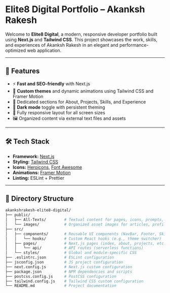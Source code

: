 # Elite8 Digital Portfolio – Akanksh Rakesh

Welcome to **Elite8 Digital**, a modern, responsive developer portfolio built using **Next.js** and **Tailwind CSS**. This project showcases the work, skills, and experiences of Akanksh Rakesh in an elegant and performance-optimized web application.

---

## 🌟 Features

- ⚡ **Fast and SEO-friendly** with Next.js
- 🎨 **Custom themes** and dynamic animations using Tailwind CSS and Framer Motion
- 📄 Dedicated sections for About, Projects, Skills, and Experience
- 🌙 **Dark mode** toggle with persistent theming
- 📱 Fully responsive layout for all screen sizes
- 🖼️ Organized content via external text files and assets

---

## 🛠 Tech Stack

- **Framework:** [Next.js](https://nextjs.org/)
- **Styling:** [Tailwind CSS](https://tailwindcss.com/)
- **Icons:** [Heroicons](https://heroicons.com/), [Font Awesome](https://fontawesome.com/)
- **Animations:** [Framer Motion](https://www.framer.com/motion/)
- **Linting:** ESLint + Prettier

---

## 📁 Directory Structure

```bash
akankshrakesh-elite8-digital/
├── public/
│   ├── All-Texts/        # Textual content for pages, icons, prompts, etc.
│   └── images/           # Organized asset images for articles, profile, projects
├── src/
│   ├── components/       # Reusable UI components (NavBar, Footer, Skills, etc.)
│   │   └── hooks/        # Custom React hooks (e.g., theme switcher)
│   ├── pages/            # Next.js pages (index, about, projects, etc.)
│   │   └── api/          # API routes (serverless functions)
│   └── styles/           # Global and module-specific CSS
├── .eslintrc.json        # ESLint configuration
├── jsconfig.json         # JS project configuration
├── next.config.js        # Next.js custom configuration
├── package.json          # NPM dependencies and scripts
├── postcss.config.js     # PostCSS configuration
├── tailwind.config.js    # Tailwind CSS custom configuration
└── README.md             # Project documentation
